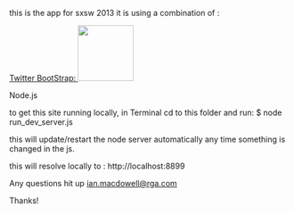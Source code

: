this is the app for sxsw 2013
it is using a combination of :

<a href="http://getbootstrap.com">Twitter BootStrap: 
  <img src="http://twitter.github.com/bootstrap/assets/img/bootstrap-docs-readme.png" width="100px">
</a>

Node.js

to get this site running locally, in Terminal cd to this folder and run: 
$ node run_dev_server.js

this will update/restart the node server automatically  any time something is changed in the js.

this will resolve locally to : http://localhost:8899
  
Any questions hit up ian.macdowell@rga.com

Thanks!